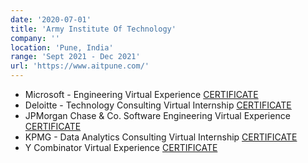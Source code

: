 ```yaml
---
date: '2020-07-01'
title: 'Army Institute Of Technology'
company: ''
location: 'Pune, India'
range: 'Sept 2021 - Dec 2021'
url: 'https://www.aitpune.com/'
---
```


- Microsoft - Engineering Virtual Experience [CERTIFICATE](https://insidesherpa.s3.amazonaws.com/completion-certificates/Microsoft/ms2CK9b2SCWGXwPMS_Microsoft_nXPiDeZbPmvKvvjHA_completion_certificate.pdf)
- Deloitte - Technology Consulting Virtual Internship [CERTIFICATE](https://insidesherpa.s3.amazonaws.com/completion-certificates/Deloitte/FqFtWwQzNxJ8Qsh5H_Deloitte_nXPiDeZbPmvKvvjHA_completion_certificate.pdf)
- JPMorgan Chase & Co. Software Engineering Virtual Experience [CERTIFICATE](https://insidesherpa.s3.amazonaws.com/completion-certificates/JP%20Morgan/R5iK7HMxJGBgaSbvk_JPMorgan%20Chase_nXPiDeZbPmvKvvjHA_completion_certificate.pdf)
- KPMG - Data Analytics Consulting Virtual Internship [CERTIFICATE](https://insidesherpa.s3.amazonaws.com/completion-certificates/KPMG/m7W4GMqeT3bh9Nb2c_KPMG_nXPiDeZbPmvKvvjHA_completion_certificate.pdf)
- Y Combinator Virtual Experience [CERTIFICATE](https://drive.google.com/file/d/1btrRl7BWopLhOWudEI1RTOSl7qsCl-yS/view)
